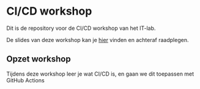 # CI/CD workshop

Dit is de repository voor de CI/CD workshop van het IT-lab. 

De slides van deze workshop kan je [hier](https://hogent-it-lab.github.io/ci-cd-workshop/slides) vinden en achteraf raadplegen.

## Opzet workshop
Tijdens deze workshop leer je wat CI/CD is, en gaan we dit toepassen met GitHub Actions
